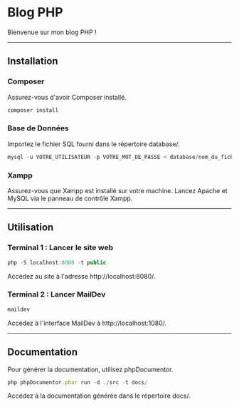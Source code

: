 # Blog PHP

Bienvenue sur mon blog PHP !

---

## Installation

### Composer

Assurez-vous d'avoir Composer installé.

```jsx
composer install
```

### Base de Données

Importez le fichier SQL fourni dans le répertoire database/.

```jsx
mysql -u VOTRE_UTILISATEUR -p VOTRE_MOT_DE_PASSE < database/nom_du_fichier.sql
```

### Xampp

Assurez-vous que Xampp est installé sur votre machine.
Lancez Apache et MySQL via le panneau de contrôle Xampp.

---

## Utilisation

### Terminal 1 : Lancer le site web

```jsx
php -S localhost:8080 -t public
```

Accédez au site à l'adresse http://localhost:8080/.

### Terminal 2 : Lancer MailDev

```jsx
maildev
```

Accédez à l'interface MailDev à http://localhost:1080/.

---

## Documentation

Pour générer la documentation, utilisez phpDocumentor.

```jsx
php phpDocumentor.phar run -d ./src -t docs/
```

Accédez à la documentation générée dans le répertoire docs/.